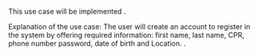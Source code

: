 This use case will be implemented .

Explanation of the use case: The user will create an account to register in the system by offering required information: first name, last name, CPR, phone number password, date of birth and Location.      .
